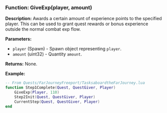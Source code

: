 ### Function: GiveExp(player, amount)

**Description:**
Awards a certain amount of experience points to the specified player. This can be used to grant quest rewards or bonus experience outside the normal combat exp flow.

**Parameters:**
- `player` (Spawn) - Spawn object representing `player`.
- `amount` (uint32) - Quantity `amount`.

**Returns:** None.

**Example:**

```lua
-- From Quests/FarJourneyFreeport/TasksaboardtheFarJourney.lua
function Step1Complete(Quest, QuestGiver, Player)
	GiveExp(Player, 110)
	Step2Init(Quest, QuestGiver, Player)
	CurrentStep(Quest, QuestGiver, Player)
end
```
